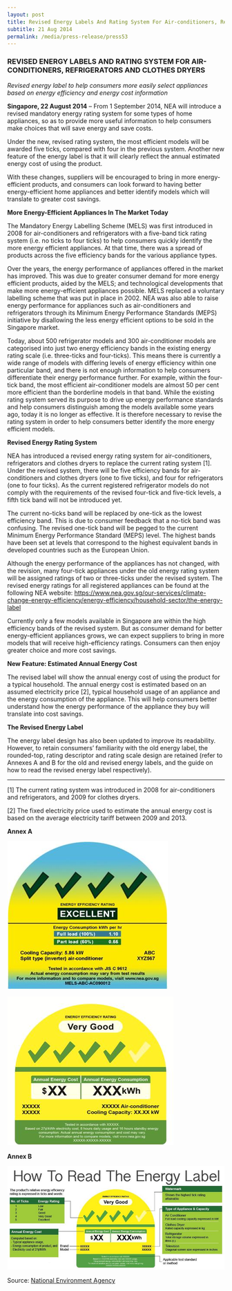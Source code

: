 ```yaml
---
layout: post
title: Revised Energy Labels And Rating System For Air-conditioners, Refrigerators And Clothes Dryers
subtitle: 21 Aug 2014
permalink: /media/press-release/press53
---
```


### REVISED ENERGY LABELS AND RATING SYSTEM FOR AIR-CONDITIONERS, REFRIGERATORS AND CLOTHES DRYERS

*Revised energy label to help consumers more easily select appliances based on energy efficiency and energy cost information*

**Singapore, 22 August 2014** – From 1 September 2014, NEA will introduce a revised mandatory energy rating system for some types of home appliances, so as to provide more useful information to help consumers make choices that will save energy and save costs.

Under the new, revised rating system, the most efficient models will be awarded five ticks, compared with four in the previous system. Another new feature of the energy label is that it will clearly reflect the annual estimated energy cost of using the product.

With these changes, suppliers will be encouraged to bring in more energy-efficient products, and consumers can look forward to having better energy-efficient home appliances and better identify models which will translate to greater cost savings.

**More Energy-Efficient Appliances In The Market Today**

The Mandatory Energy Labelling Scheme (MELS) was first introduced in 2008 for air-conditioners and refrigerators with a five-band tick rating system (i.e. no ticks to four ticks) to help consumers quickly identify the more energy efficient appliances. At that time, there was a spread of products across the five efficiency bands for the various appliance types.

Over the years, the energy performance of appliances offered in the market has improved. This was due to greater consumer demand for more energy efficient products, aided by the MELS; and technological developments that make more energy-efficient appliances possible. MELS replaced a voluntary labelling scheme that was put in place in 2002. NEA was also able to raise energy performance for appliances such as air-conditioners and refrigerators through its Minimum Energy Performance Standards (MEPS) initiative by disallowing the less energy efficient options to be sold in the Singapore market.

Today, about 500 refrigerator models and 300 air-conditioner models are categorised into just two energy efficiency bands in the existing energy rating scale (i.e. three-ticks and four-ticks). This means there is currently a wide range of models with differing levels of energy efficiency within one particular band, and there is not enough information to help consumers differentiate their energy performance further. For example, within the four-tick band, the most efficient air-conditioner models are almost 50 per cent more efficient than the borderline models in that band. While the existing rating system served its purpose to drive up energy performance standards and help consumers distinguish among the models available some years ago, today it is no longer as effective. It is therefore necessary to revise the rating system in order to help consumers better identify the more energy efficient models.

**Revised Energy Rating System**

NEA has introduced a revised energy rating system for air-conditioners, refrigerators and clothes dryers to replace the current rating system [1]. Under the revised system, there will be five efficiency bands for air-conditioners and clothes dryers (one to five ticks), and four for refrigerators (one to four ticks). As the current registered refrigerator models do not comply with the requirements of the revised four-tick and five-tick levels, a fifth tick band will not be introduced yet.

The current no-ticks band will be replaced by one-tick as the lowest efficiency band. This is due to consumer feedback that a no-tick band was confusing. The revised one-tick band will be pegged to the current Minimum Energy Performance Standard (MEPS) level. The highest bands have been set at levels that correspond to the highest equivalent bands in developed countries such as the European Union.

Although the energy performance of the appliances has not changed, with the revision, many four-tick appliances under the old energy rating system will be assigned ratings of two or three-ticks under the revised system. The revised energy ratings for all registered appliances can be found at the following NEA website: [<a href="https://www.nea.gov.sg/our-services/climate-change-energy-efficiency/energy-efficiency/household-sector/the-energy-label" target="_blank">https://www.nea.gov.sg/our-services/climate-change-energy-efficiency/energy-efficiency/household-sector/the-energy-label</a>](https://www.nea.gov.sg/our-services/climate-change-energy-efficiency/energy-efficiency/household-sector/the-energy-label)

Currently only a few models available in Singapore are within the high efficiency bands of the revised system. But as consumer demand for better energy-efficient appliances grows, we can expect suppliers to bring in more models that will receive high-efficiency ratings. Consumers can then enjoy greater choice and more cost savings.

**New Feature: Estimated Annual Energy Cost**

The revised label will show the annual energy cost of using the product for a typical household. The annual energy cost is estimated based on an assumed electricity price [2], typical household usage of an appliance and the energy consumption of the appliance. This will help consumers better understand how the energy performance of the appliance they buy will translate into cost savings.

**The Revised Energy Label**

The energy label design has also been updated to improve its readability. However, to retain consumers’ familiarity with the old energy label, the rounded-top, rating descriptor and rating scale design are retained (refer to Annexes A and B for the old and revised energy labels, and the guide on how to read the revised energy label respectively).

********** 

[1] The current rating system was introduced in 2008 for air-conditioners and refrigerators, and 2009 for clothes dryers.

[2] The fixed electricity price used to estimate the annual energy cost is based on the average electricity tariff between 2009 and 2013.

**Annex A**

<a href="/images/nea-old-label.jpg" target="_blank"> ![NEA Old Label](/images/nea-old-label.jpg "NEA Old Label")</a>

<a href="/images/nea-revised-label.jpg" target="_blank"> ![NEA Revised Label](/images/nea-revised-label.jpg "NEA Revised Label")</a>

**Annex B**

<a href="/images/nea-revised-label-guide.jpg" target="_blank"> ![NEA Revised Label](/images/nea-revised-label-guide.jpg "NEA Revised Label")</a>

Source: [<a href="https://www.nea.gov.sg/" target="_blank">National Environment Agency</a>](https://www.nea.gov.sg/)
